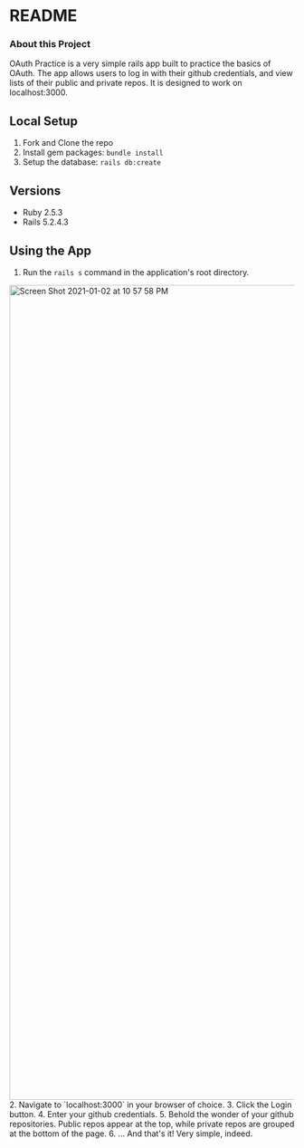 # README

### About this Project

OAuth Practice is a very simple rails app built to practice the basics of OAuth. The app allows users to log in with their github credentials, and view lists of their public and private repos. It is designed to work on localhost:3000.

## Local Setup

1. Fork and Clone the repo
2. Install gem packages: `bundle install`
3. Setup the database: `rails db:create`


## Versions

- Ruby 2.5.3
- Rails 5.2.4.3

## Using the App
1. Run the `rails s` command in the application's root directory.
<img width="1440" alt="Screen Shot 2021-01-02 at 10 57 58 PM" src="https://user-images.githubusercontent.com/68172332/103472803-082f3a00-4d4f-11eb-9f90-385fcf37584f.png">
2. Navigate to `localhost:3000` in your browser of choice.
3. Click the Login button.
4. Enter your github credentials.
5. Behold the wonder of your github repositories. Public repos appear at the top, while private repos are grouped at the bottom of the page.
6. ... And that's it! Very simple, indeed.
